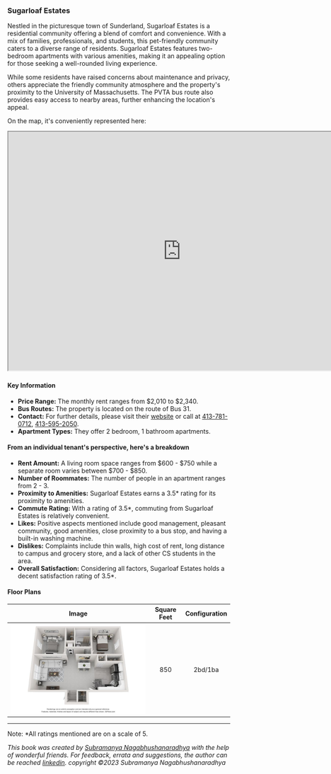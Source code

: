 ### Sugarloaf Estates

Nestled in the picturesque town of Sunderland, Sugarloaf Estates is a residential community offering a blend of comfort and convenience. With a mix of families, professionals, and students, this pet-friendly community caters to a diverse range of residents. Sugarloaf Estates features two-bedroom apartments with various amenities, making it an appealing option for those seeking a well-rounded living experience.

While some residents have raised concerns about maintenance and privacy, others appreciate the friendly community atmosphere and the property's proximity to the University of Massachusetts. The PVTA bus route also provides easy access to nearby areas, further enhancing the location's appeal.

On the map, it's conveniently represented here:
<iframe src="https://www.google.com/maps/d/embed?mid=1WG3ZlaUSK2Z9Lj1oyyD4qTCEk0ZTikE&ehbc=2E312F" width="780" height="540"></iframe>

#### Key Information
- **Price Range:** The monthly rent ranges from $2,010 to $2,340.
- **Bus Routes:** The property is located on the route of Bus 31.
- **Contact:** For further details, please visit their [website](https://www.aspensquare.com/apartments/massachusetts/sunderland/sugarloaf-estates) or call at [413-781-0712](tel:413-781-0712), [413-595-2050](tel:413-595-2050).
- **Apartment Types:** They offer 2 bedroom, 1 bathroom apartments.

#### From an individual tenant's perspective, here's a breakdown
- **Rent Amount:** A living room space ranges from $600 - $750 while a separate room varies between $700 - $850.
- **Number of Roommates:** The number of people in an apartment ranges from 2 - 3.
- **Proximity to Amenities:** Sugarloaf Estates earns a 3.5* rating for its proximity to amenities.
- **Commute Rating:** With a rating of 3.5*, commuting from Sugarloaf Estates is relatively convenient.
- **Likes:** Positive aspects mentioned include good management, pleasant community, good amenities, close proximity to a bus stop, and having a built-in washing machine.
- **Dislikes:** Complaints include thin walls, high cost of rent, long distance to campus and grocery store, and a lack of other CS students in the area.
- **Overall Satisfaction:** Considering all factors, Sugarloaf Estates holds a decent satisfaction rating of 3.5*.

#### Floor Plans
| Image | Square Feet | Configuration |
| :---: | :---: | :---: |
| ![Floor Plan 1](/assets/sugarloaf_estates_flooplan.jpeg) | 850 | 2bd/1ba |

---
Note: 
*All ratings mentioned are on a scale of 5.

*This book was created by [Subramanya Nagabhushanaradhya](https://subramanya.ai) with the help of wonderful friends. For feedback, errata and suggestions, the author can be reached [linkedin](https://www.linkedin.com/in/nsubramanya). copyright ©2023 Subramanya Nagabhushanaradhya*